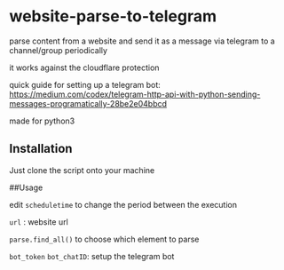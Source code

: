 # website-parse-to-telegram
parse content from a website and send it as a message via telegram to a channel/group periodically

it works against the cloudflare protection

quick guide for setting up a telegram bot:
https://medium.com/codex/telegram-http-api-with-python-sending-messages-programatically-28be2e04bbcd

made for python3

## Installation

Just clone the script onto your machine

##Usage

edit `scheduletime` to change the period between the execution

`url` : website url

`parse.find_all()` to choose which element to parse

`bot_token` `bot_chatID`: setup the telegram bot
